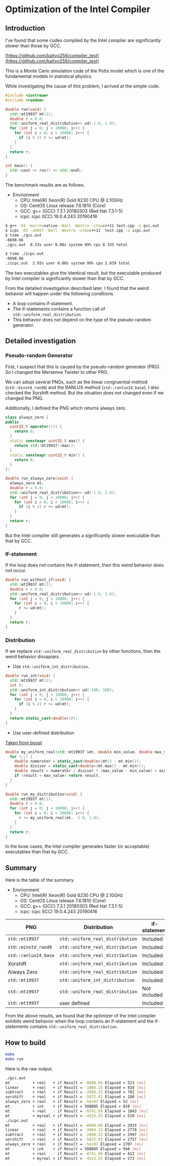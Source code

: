 # Optimization of the Intel Compiler

## Introduction

I've found that some codes compiled by the Intel compiler are significantly slower than those by GCC.

[https://github.com/kaityo256/compiler_test](https://github.com/kaityo256/compiler_test)

This is a Monte Carlo simulation code of the Potts model which is one of the fundamental models in statistical physics.

While investigating the cause of this problem, I arrived at the simple code.

```cpp
#include <iostream>
#include <random>

double run(void) {
  std::mt19937 mt(1);
  double r = 0.0;
  std::uniform_real_distribution<> ud(-1.0, 1.0);
  for (int j = 0; j < 10000; j++) {
    for (int i = 0; i < 10000; i++) {
      if (i % 2) r += ud(mt);
    }
  }
  return r;
}

int main() {
  std::cout << run() << std::endl;
}
```

The benchmark results are as follows.

* Envrionment
  * CPU: Intel(R) Xeon(R) Gold 6230 CPU @ 2.10GHz
  * OS: CentOS Linux release 7.6.1810 (Core)
  * GCC: g++ (GCC) 7.3.1 20180303 (Red Hat 7.3.1-5)
  * icpc: icpc (ICC) 19.0.4.243 20190416

```sh
$ g++ -O3 -march=native -Wall -Wextra -std=c++11 test.cpp -o gcc.out
$ icpc -O3 -xHOST -Wall -Wextra -std=c++11  test.cpp -o icpc.out
$ time ./gcc.out
-6698.66
./gcc.out  0.33s user 0.00s system 99% cpu 0.335 total

$ time ./icpc.out
-6698.66
./icpc.out  2.93s user 0.00s system 99% cpu 2.939 total
```

The two executables give the identical result, but the executable produced by Intel compiler is significantly slower than that by GCC.

From the detailed investigation described later, I found that the weird behavior will happen under the following conditions.

* A loop contains if-statement.
* The if-statements contains a function call of `std::uniform_real_distribution`.
* This behavior does not depend on the type of the pseudo-random generator.

## Detailed investigation

### Pseudo-random Generator

First, I suspect that this is caused by the pseudo-random generator (PRG). So I changed the Mersenne Twister to other PRG.

We can adopt several PNGs, such as the linear congruential method (`std::minstd_rand0`) and the RANLUX method (`std::ranlux24_base`). I also checked the Xorshift method. But the situation does not changed even if we changed the PNG.

Additionally, I defined the PNG which returns always zero.

```cpp
class always_zero {
public:
  uint32_t operator()() {
    return 0;
  }
  static constexpr uint32_t max() {
    return std::mt19937::max();
  }
  static constexpr uint32_t min() {
    return 0;
  }
};

double run_always_zero(void) {
  always_zero mt;
  double r = 0.0;
  std::uniform_real_distribution<> ud(-1.0, 1.0);
  for (int j = 0; j < 10000; j++) {
    for (int i = 0; i < 10000; i++) {
      if (i % 2) r += ud(mt);
    }
  }
  return r;
}
```

But the Intel compiler still generates a significantly slower executable than that by GCC.

### If-statement

If the loop does not contains the if-statement, then this weird behavior does not occur.

```cpp
double run_without_if(void) {
  std::mt19937 mt(1);
  double r = 0.0;
  std::uniform_real_distribution<> ud(-1.0, 1.0);
  for (int j = 0; j < 10000; j++) {
    for (int i = 0; i < 10000; i++) {
      r += ud(mt);
    }
  }
  return r;
}
```

### Distribution

If we replace `std::uniform_real_distribution` by other functions, then the weird behavior dissapiars.

* Use `std::uniform_int_distribution`.

```cpp
double run_int(void) {
  std::mt19937 mt(1);
  int r;
  std::uniform_int_distribution<> ud(-100, 100);
  for (int j = 0; j < 10000; j++) {
    for (int i = 0; i < 10000; i++) {
      if (i % 2) r += ud(mt);
    }
  }
  return static_cast<double>(r);
}
```

* Use user-defined distribution

[Taken from boost](https://github.com/boostorg/random/blob/develop/include/boost/random/uniform_real_distribution.hpp
)

```cpp
double my_uniform_real(std::mt19937 &mt, double min_value, double max_value) {
  for (;;) {
    double numerator = static_cast<double>(mt() - mt.min());
    double divisor = static_cast<double>(mt.max() - mt.min());
    double result = numerator / divisor * (max_value - min_value) + min_value;
    if (result < max_value) return result;
  }
}

double run_my_distribution(void) {
  std::mt19937 mt(1);
  double r = 0.0;
  for (int j = 0; j < 10000; j++) {
    for (int i = 0; i < 10000; i++) {
      r += my_uniform_real(mt, -1.0, 1.0);
    }
  }
  return r;
}
```

In the bose cases, the Intel compiler generates faster (or acceptable) executables than that by GCC.

## Summary

Here is the table of the summary.

* Envrionment
  * CPU: Intel(R) Xeon(R) Gold 6230 CPU @ 2.10GHz
  * OS: CentOS Linux release 7.6.1810 (Core)
  * GCC: g++ (GCC) 7.3.1 20180303 (Red Hat 7.3.1-5)
  * icpc: icpc (ICC) 19.0.4.243 20190416

| PNG | Distribution| if-statement| gcc [ms]| icpc [ms] |
|--- | --- | --- | --- | --- |
| `std::mt19937` | `std::uniform_real_distribution`| Included | 523 | 2933 |
| `std::minstd_rand0` | `std::uniform_real_distribution` | Included | 410 | 2770 |
| `std::ranlux24_base` | `std::uniform_real_distribution` | Included | 782 | 2997 |
| Xorshift | `std::uniform_real_distribution` | Included | 188 | 2757 |
| Always Zero | `std::uniform_real_distribution` | Included | 52 | 2707 |
| `std::mt19937` | `std::uniform_int_distribution` | Included | 819 | 948 |
| `std::mt19937` | `std::uniform_real_distribution` | Not included | 1043 | 612 |
| `std::mt19937` | user defined | Included | 529 | 273 |

From the above results, we found that the optimizer of the Intel compiler exhibits weird behavior when the loop contains an if-statement and the if-statements contains `std::uniform_real_distribution`.

## How to build

```sh
make
make run
```

Here is the raw output.

```sh
./gcc.out
mt          + real   + if Result = -6698.66 Elapsed = 523 [ms]
linear      + real   + if Result = -1084.15 Elapsed = 410 [ms]
subtract    + real   + if Result = -2890.53 Elapsed = 782 [ms]
xorshift    + real   + if Result = -5872.91 Elapsed = 188 [ms]
always_zero + real   + if Result = -5e+07 Elapsed = 52 [ms]
mt          + int    + if Result = 508885 Elapsed = 819 [ms]
mt          + real   - if Result = -8741.89 Elapsed = 1043 [ms]
mt          + myreal + if Result = -4523.55 Elapsed = 529 [ms]
./icpc.out
mt          + real   + if Result = -6698.66 Elapsed = 2933 [ms]
linear      + real   + if Result = -1084.15 Elapsed = 2770 [ms]
subtract    + real   + if Result = -2890.53 Elapsed = 2997 [ms]
xorshift    + real   + if Result = -5872.91 Elapsed = 2757 [ms]
always_zero + real   + if Result = -5e+07 Elapsed = 2707 [ms]
mt          + int    + if Result = 508885 Elapsed = 948 [ms]
mt          + real   - if Result = -8741.89 Elapsed = 612 [ms]
mt          + myreal + if Result = -4523.55 Elapsed = 273 [ms]
```
